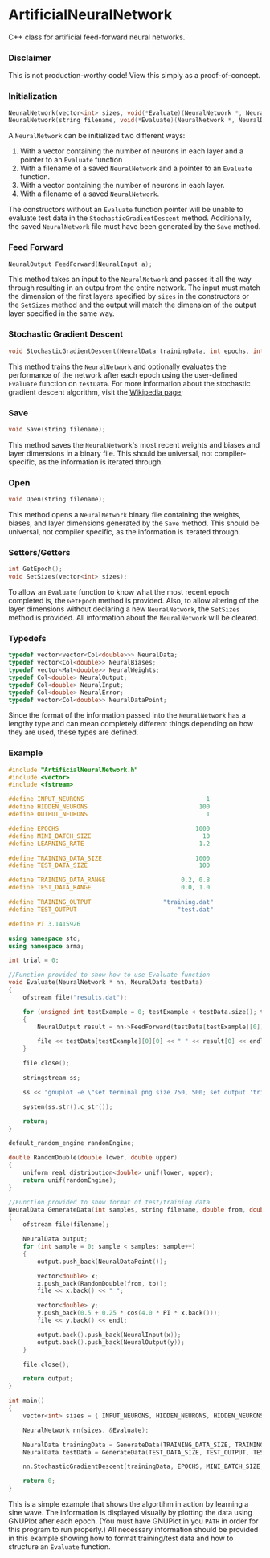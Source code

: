 # ArtificialNeuralNetwork
C++ class for artificial feed-forward neural networks.

### Disclaimer
This is not production-worthy code! View this simply as a proof-of-concept.

### Initialization
```C++
NeuralNetwork(vector<int> sizes, void(*Evaluate)(NeuralNetwork *, NeuralData) = NULL);
NeuralNetwork(string filename, void(*Evaluate)(NeuralNetwork *, NeuralData) = NULL);
```
A `NeuralNetwork` can be initialized two different ways:

 1. With a vector containing the number of neurons in each layer and a pointer to an `Evaluate` function
 2. With a filename of a saved `NeuralNetwork` and a pointer to an `Evaluate` function.
 3. With a vector containing the number of neurons in each layer.
 4. With a filename of a saved `NeuralNetwork`.
 
The constructors without an `Evaluate` function pointer will be unable to evaluate test data in the `StochasticGradientDescent` method. Additionally, the saved `NeuralNetwork` file must have been generated by the `Save` method.

### Feed Forward
```C++
NeuralOutput FeedForward(NeuralInput a);
```
This method takes an input to the `NeuralNetwork` and passes it all the way through resulting in an outpu from the entire network. The input must match the dimension of the first layers specified by `sizes` in the constructors or the `SetSizes` method and the output will match the dimension of the output layer specified in the same way.

### Stochastic Gradient Descent
```C++
void StochasticGradientDescent(NeuralData trainingData, int epochs, int miniBatchSize, double eta, NeuralData testData = NeuralData());
```
This method trains the `NeuralNetwork` and optionally evaluates the performance of the network after each epoch using the user-defined `Evaluate` function on `testData`. For more information about the stochastic gradient descent algorithm, visit the [Wikipedia page](https://en.wikipedia.org/wiki/Stochastic_gradient_descent);

### Save
```C++
void Save(string filename);
```
This method saves the `NeuralNetwork`'s most recent weights and biases and layer dimensions in a binary file. This should be universal, not compiler-specific, as the information is iterated through.

### Open
```C++
void Open(string filename);
```
This method opens a `NeuralNetwork` binary file containing the weights, biases, and layer dimensions generated by the `Save` method. This should be universal, not compiler specific, as the information is iterated through.

### Setters/Getters
```C++
int GetEpoch();
void SetSizes(vector<int> sizes);
```
To allow an `Evaluate` function to know what the most recent epoch completed is, the `GetEpoch` method is provided. Also, to allow altering of the layer dimensions without declaring a new `NeuralNetwork`, the `SetSizes` method is provided. All information about the `NeuralNetwork` will be cleared.

### Typedefs
```C++
typedef vector<vector<Col<double>>> NeuralData;
typedef vector<Col<double>> NeuralBiases;
typedef vector<Mat<double>> NeuralWeights;
typedef Col<double> NeuralOutput;
typedef Col<double> NeuralInput;
typedef Col<double> NeuralError;
typedef vector<Col<double>> NeuralDataPoint;
```
Since the format of the information passed into the `NeuralNetwork` has a lengthy type and can mean completely different things depending on how they are used, these types are defined. 

### Example
```C++
#include "ArtificialNeuralNetwork.h"
#include <vector>
#include <fstream>

#define INPUT_NEURONS                                  1
#define HIDDEN_NEURONS                               100
#define OUTPUT_NEURONS                                 1

#define EPOCHS                                      1000
#define MINI_BATCH_SIZE                               10
#define LEARNING_RATE                                1.2

#define TRAINING_DATA_SIZE                          1000
#define TEST_DATA_SIZE                               100

#define TRAINING_DATA_RANGE                     0.2, 0.8
#define TEST_DATA_RANGE                         0.0, 1.0

#define TRAINING_OUTPUT                    "training.dat"
#define TEST_OUTPUT                            "test.dat"

#define PI 3.1415926

using namespace std;
using namespace arma;

int trial = 0;

//Function provided to show how to use Evaluate function
void Evaluate(NeuralNetwork * nn, NeuralData testData)
{
	ofstream file("results.dat");

	for (unsigned int testExample = 0; testExample < testData.size(); testExample++)
	{
		NeuralOutput result = nn->FeedForward(testData[testExample][0]);

		file << testData[testExample][0][0] << " " << result[0] << endl;
	}

	file.close();

	stringstream ss;

	ss << "gnuplot -e \"set terminal png size 750, 500; set output 'trial" << ++trial << ".png'; set xr[0:1]; set yr[0:1]; set nokey; plot 'training.dat', 0.5 + 0.25 * cos(4.0 * pi * x), 'results.dat';\"";

	system(ss.str().c_str());

	return;
}

default_random_engine randomEngine;

double RandomDouble(double lower, double upper)
{
	uniform_real_distribution<double> unif(lower, upper);
	return unif(randomEngine);
}

//Function provided to show format of test/training data
NeuralData GenerateData(int samples, string filename, double from, double to)
{
	ofstream file(filename);

	NeuralData output;
	for (int sample = 0; sample < samples; sample++)
	{
		output.push_back(NeuralDataPoint());

		vector<double> x;
		x.push_back(RandomDouble(from, to));
		file << x.back() << " ";

		vector<double> y;
		y.push_back(0.5 + 0.25 * cos(4.0 * PI * x.back()));
		file << y.back() << endl;

		output.back().push_back(NeuralInput(x));
		output.back().push_back(NeuralOutput(y));
	}

	file.close();

	return output;
}

int main()
{
	vector<int> sizes = { INPUT_NEURONS, HIDDEN_NEURONS, HIDDEN_NEURONS, OUTPUT_NEURONS };

	NeuralNetwork nn(sizes, &Evaluate);

	NeuralData trainingData = GenerateData(TRAINING_DATA_SIZE, TRAINING_OUTPUT, TRAINING_DATA_RANGE);
	NeuralData testData = GenerateData(TEST_DATA_SIZE, TEST_OUTPUT, TEST_DATA_RANGE);

	nn.StochasticGradientDescent(trainingData, EPOCHS, MINI_BATCH_SIZE, LEARNING_RATE, testData);

	return 0;
}
```
This is a simple example that shows the algortihm in action by learning a sine wave. The information is displayed visually by plotting the data using GNUPlot after each epoch. (You must have GNUPlot in you `PATH` in order for this program to run properly.) All necessary information should be provided in this example showing how to format training/test data and how to structure an `Evaluate` function.
